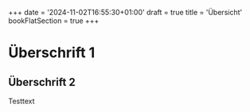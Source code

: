 +++
date = '2024-11-02T16:55:30+01:00'
draft = true
title = 'Übersicht'
bookFlatSection = true
+++
# Überschrift 1
## Überschrift 2
Testtext